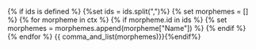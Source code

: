 {% if ids is defined %}
{%set ids = ids.split(",")%}
{% set morphemes = [] %}
{% for morpheme in ctx %}
{% if morpheme.id in ids %}
{% set morphemes = morphemes.append(morpheme["Name"]) %}
{% endif %}
{% endfor %}
{{ comma_and_list(morphemes)}}{%endif%}